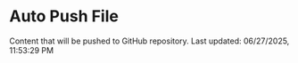 # Auto Push File

Content that will be pushed to GitHub repository.
Last updated: 06/27/2025, 11:53:29 PM